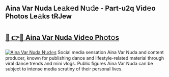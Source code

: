 ## Aina Var Nuda Le𝚊k𝚎d N𝚞𝚍e - Part-u2q Vid𝚎o Photos Le𝚊ks tRJew

# <h2><a href="http://fbe3yn.evod.top/?m=Aina+Var+Nuda">🔗 👉🔴 Aina Var Nuda Vid𝚎o Ph𝚘t𝚘s</a></h2>

[![Aina Var Nuda N𝚞d𝚎s](https://i.imgur.com/8V9OHl7.gif)](http://fbe3yn.evod.top/?m=Aina+Var+Nuda)
Social media sensation Aina Var Nuda and content producer, known for publishing dance and lifestyle-related material through viral dance trends and mini vlogs. Public figures Aina Var Nuda can be subject to intense media scrutiny of their personal lives. 
